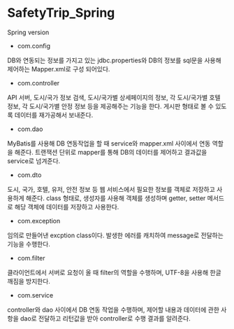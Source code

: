 # SafetyTrip_Spring

Spring version

- com.config

DB와 연동되는 정보를 가지고 있는 jdbc.properties와 DB의 정보를 sql문을 사용해 제어하는 Mapper.xml로 구성 되어있다.

- com.controller

API 서버, 도시/국가 정보 검색, 도시/국가별 상세페이지의 정보, 각 도시/국가별 호텔 정보, 각 도시/국가별 안정 정보 등을 제공해주는 기능을 한다. 게시판 형태로 볼 수 있도록 데이터를 재가공해서 보내준다.

- com.dao

MyBatis를 사용해 DB 연동작업을 할 때 service와 mapper.xml 사이에서 연동 역할을 해준다. 트랜잭션 단위로 mapper를 통해 DB의 데이터를 제어하고 결과값을 service로 넘겨준다.

- com.dto

도시, 국가, 호텔, 유저, 안전 정보 등 웹 서비스에서 필요한 정보를 객체로 저장하고 사용하게 해준다. class 형태로, 생성자를 사용해 객체를 생성하며 getter, setter 메서드로 해당 객체에 데이터를 저장하고 사용한다.

- com.exception

임의로 만들어낸 excption class이다. 발생한 에러를 캐치하여 message로 전달하는 기능을 수행한다.

- com.filter

클라이언트에서 서버로 요청이 올 때 filter의 역할을 수행하며, UTF-8을 사용해 한글 깨짐을 방지한다.

- com.service

controller와 dao 사이에서 DB 연동 작업을 수행하며, 제어할 내용과 데이터에 관한 사항을 dao로 전달하고 리턴값을 받아 controller로 수행 결과를 알려준다.

